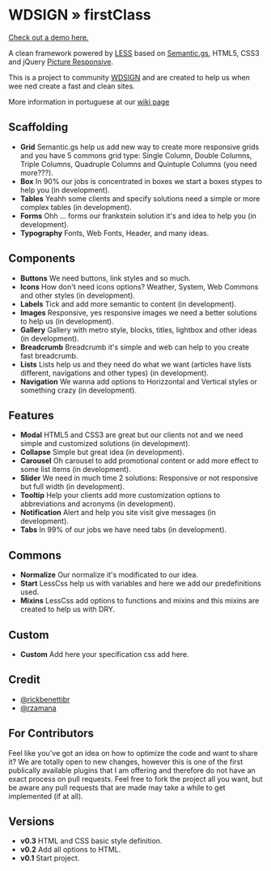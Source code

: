 WDSIGN » firstClass
=====================================
[Check out a demo here.](http://firstClass.wdsign.com.br)

A clean framework powered by [LESS][1] based on [Semantic.gs][2], HTML5, CSS3 and jQuery [Picture Responsive][3].

This is a project to community [WDSIGN](https://plus.google.com/u/0/communities/104431911254900556469) and are created to help us when wee ned create a fast and clean sites.

More information in portuguese at our [wiki page](https://github.com/WDSIGN/firstClass/wiki)


Scaffolding
-----------
* **Grid**
    Semantic.gs help us add new way to create more responsive grids and you have 5 commons grid type: Single Column, Double Columns, Triple Columns, Quadruple Columns and Quintuple Columns (you need more???).
* **Box**
    In 90% our jobs is concentrated in boxes we start a boxes stypes to help you (in development).
* **Tables**
    Yeahh some clients and specify solutions need a simple or more complex tables (in development).
* **Forms**
    Ohh ... forms our frankstein solution it's and idea to help you (in development).
* **Typography**
    Fonts, Web Fonts, Header, and many ideas.


Components
----------
* **Buttons**
    We need buttons, link styles and so much.
* **Icons**
    How don't need icons options? Weather, System, Web Commons and other styles (in development).
* **Labels**
    Tick and add more semantic to content (in development).
* **Images**
    Responsive, yes responsive images we need a better solutions to help us (in development).
* **Gallery**
    Gallery with metro style, blocks, titles, lightbox and other ideas (in development).
* **Breadcrumb**
    Breadcrumb it's simple and web can help to you create fast breadcrumb.
* **Lists**
    Lists help us and they need do what we want (articles have lists different, navigations and other types) (in development).
* **Navigation**
    We wanna add options to Horizzontal and Vertical styles or something crazy (in development).

Features
--------
* **Modal**
    HTML5 and CSS3 are great but our clients not and we need simple and customized solutions (in development).
* **Collapse**
    Simple but great idea (in development).
* **Carousel**
    Oh carousel to add promotional content or add more effect to some list items (in development).
* **Slider**
    We need in much time 2 solutions: Responsive or not responsive but full width (in development).
* **Tooltip**
    Help your clients add more customization options to abbreviations and acronyms (in development).
* **Notification**
    Alert and help you site visit give messages (in development).
* **Tabs**
    In 99% of our jobs we have need tabs (in development).
    
Commons
-------
* **Normalize**
    Our normalize it's modificated to our idea.
* **Start**
    LessCss help us with variables and here we add our predefinitions used.
* **Mixins**
    LessCss add options to functions and mixins and this mixins are created to help us with DRY.
    
Custom
------
* **Custom**
    Add here your specification css add here.


Credit
-------

- [@rickbenettibr][4]
- [@rzamana][5]

For Contributors
----------------

Feel like you've got an idea on how to optimize the code and want to share it? We are totally open to new changes, however this is one of the first publically available plugins that I am offering and therefore do not have an exact process on pull requests. Feel free to fork the project all you want, but be aware any pull requests that are made may take a while to get implemented (if at all).


Versions
--------

- **v0.3** HTML and CSS basic style definition.
- **v0.2** Add all options to HTML.
- **v0.1** Start project.


[1]: http://lesscss.org/
[2]: https://github.com/twigkit/semantic.gs/
[3]: http://jquerypicture.com/
[4]: http://twitter.com/rickbenettibr
[5]: http://twitter.com/rzamana
